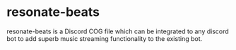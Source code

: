 # resonate-beats
resonate-beats is a Discord COG file which can be integrated to any discord bot to add superb music streaming functionality to the existing bot.
